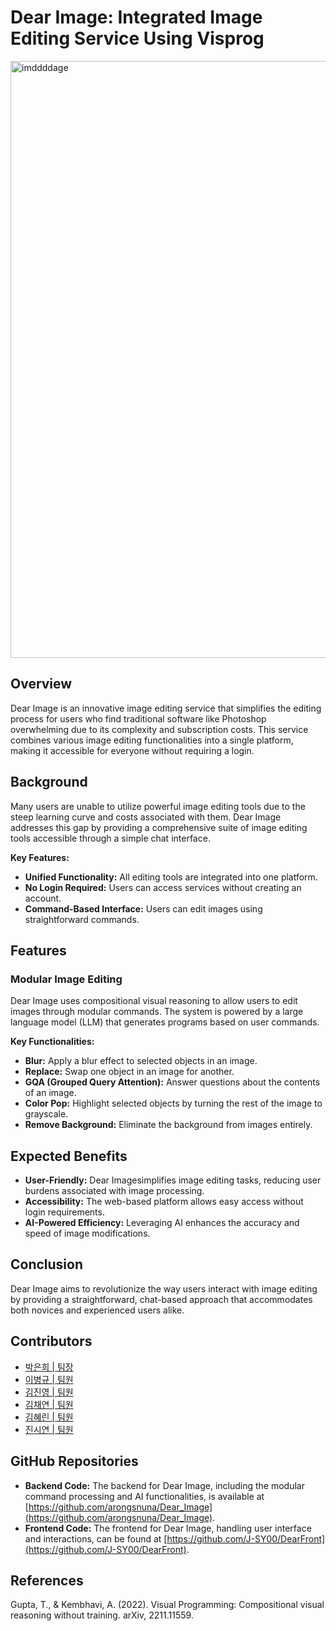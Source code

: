 # Dear Image: Integrated Image Editing Service Using Visprog
<img width="955" alt="imddddage" src="https://github.com/user-attachments/assets/9a372d72-2803-4c22-84d3-df5d9da9ed89">


## Overview

Dear Image is an innovative image editing service that simplifies the editing process for users who find traditional software like Photoshop overwhelming due to its complexity and subscription costs. This service combines various image editing functionalities into a single platform, making it accessible for everyone without requiring a login.

## Background

Many users are unable to utilize powerful image editing tools due to the steep learning curve and costs associated with them. Dear Image addresses this gap by providing a comprehensive suite of image editing tools accessible through a simple chat interface. 

**Key Features:**
- **Unified Functionality:** All editing tools are integrated into one platform.
- **No Login Required:** Users can access services without creating an account.
- **Command-Based Interface:** Users can edit images using straightforward commands.

## Features

### Modular Image Editing

Dear Image uses compositional visual reasoning to allow users to edit images through modular commands. The system is powered by a large language model (LLM) that generates programs based on user commands.

**Key Functionalities:**
- **Blur:** Apply a blur effect to selected objects in an image.
- **Replace:** Swap one object in an image for another.
- **GQA (Grouped Query Attention):** Answer questions about the contents of an image.
- **Color Pop:** Highlight selected objects by turning the rest of the image to grayscale.
- **Remove Background:** Eliminate the background from images entirely.

## Expected Benefits

- **User-Friendly:** Dear Imagesimplifies image editing tasks, reducing user burdens associated with image processing.
- **Accessibility:** The web-based platform allows easy access without login requirements.
- **AI-Powered Efficiency:** Leveraging AI enhances the accuracy and speed of image modifications.

## Conclusion

Dear Image aims to revolutionize the way users interact with image editing by providing a straightforward, chat-based approach that accommodates both novices and experienced users alike.

## Contributors

- [박은희 | 팀장](https://github.com/arongsnuna)
- [이병규 | 팀원](https://github.com/naron88)
- [김진영 | 팀원](https://github.com/Jin0-K)
- [김채연 | 팀원](https://github.com/yeon-22k)
- [김혜린 | 팀원](https://github.com/hyerin202010854)
- [진시연 | 팀원](https://github.com/J-SY00)

## GitHub Repositories

- **Backend Code:** The backend for Dear Image, including the modular command processing and AI functionalities, is available at [https://github.com/arongsnuna/Dear_Image](https://github.com/arongsnuna/Dear_Image).
- **Frontend Code:** The frontend for Dear Image, handling user interface and interactions, can be found at [https://github.com/J-SY00/DearFront](https://github.com/J-SY00/DearFront).


## References

Gupta, T., & Kembhavi, A. (2022). Visual Programming: Compositional visual reasoning without training. arXiv, 2211.11559.

